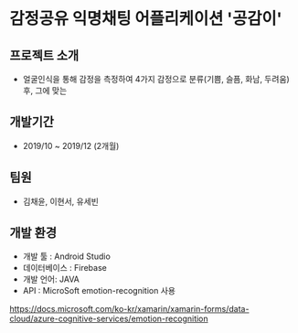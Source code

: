 # 감정공유 익명채팅 어플리케이션 '공감이'

## 프로젝트 소개
* 얼굴인식을 통해 감정을 측정하여 4가지 감정으로 분류(기쁨, 슬픔, 화남, 두려움) 후, 그에 맞는  

## 개발기간
* 2019/10 ~ 2019/12 (2개월)

## 팀원
* 김채윤, 이현서, 유세빈

## 개발 환경
* 개발 툴 : Android Studio
* 데이터베이스 : Firebase
* 개발 언어: JAVA
* API : MicroSoft emotion-recognition 사용

https://docs.microsoft.com/ko-kr/xamarin/xamarin-forms/data-cloud/azure-cognitive-services/emotion-recognition



